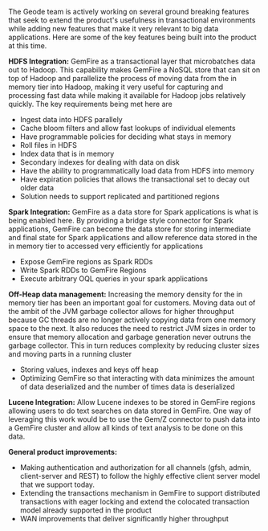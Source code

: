 The Geode team is actively working on several ground breaking features that seek to extend the product's usefulness in transactional environments while adding new features that make it very relevant to big data applications. Here are some of the key features being built into the product at this time.

**HDFS Integration:**
GemFire as a transactional layer that microbatches data out to Hadoop. This capability makes GemFire a NoSQL store that can sit on top of Hadoop and parallelize the process of moving data from the in memory tier into Hadoop, making it very useful for capturing and processing fast data while making it available for Hadoop jobs relatively quickly. The key requirements being met here are
* Ingest data into HDFS parallely
* Cache bloom filters and allow fast lookups of individual elements
* Have programmable policies for deciding what stays in memory
* Roll files in HDFS
* Index  data that is in memory
* Secondary indexes for dealing with data on disk
* Have the ability to programmatically load data from HDFS into memory
* Have expiration policies that allows the transactional set to decay out older data
* Solution needs to support replicated and partitioned regions

**Spark Integration:**
GemFire as a data store for Spark applications is what is being enabled here. By providing a bridge style connector for Spark applications, GemFire can become the data store for storing intermediate and final state for Spark applications and allow reference data stored in the in memory tier to accessed very efficiently for applications
* Expose GemFire regions as Spark RDDs
* Write Spark RDDs to GemFire Regions
* Execute arbitrary OQL queries in your spark applications

**Off-Heap data management:**
Increasing the memory density for the in memory tier has been an important goal for customers. Moving data out of the ambit of the JVM garbage collector allows for higher throughput because GC threads are no longer actively copying data from one memory space to the next. It also reduces the need to restrict JVM sizes in order to ensure that memory allocation and garbage generation never outruns the garbage collector. This in turn reduces complexity by reducing cluster sizes and moving parts in a running cluster
* Storing values, indexes and keys off heap
* Optimizing GemFire so that interacting with data minimizes the amount of data deserialized and the number of times data is deserialized

**Lucene Integration:**
Allow Lucene indexes to be stored in GemFire regions allowing users to do text searches on data stored in GemFire. One way of leveraging this work would be to use the Gem/Z connector to push data into a GemFire cluster and allow all kinds of text analysis to be done on this data. 

**General product improvements:**

* Making authentication and authorization for all channels (gfsh, admin, client-server and REST) to follow the highly effective client server model that we support today.
* Extending the transactions mechanism in GemFire to support distributed transactions with eager locking and extend the colocated transaction model already supported in the product
* WAN improvements that deliver significantly higher throughput
